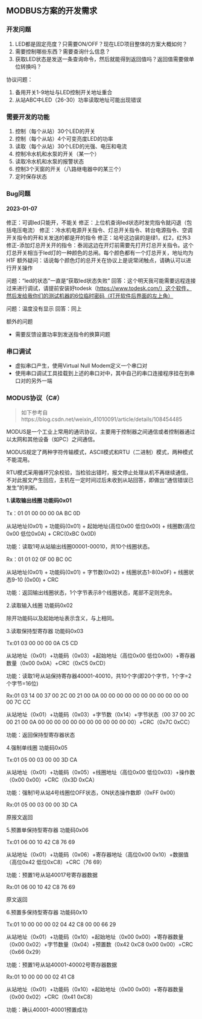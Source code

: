 ## MODBUS方案的开发需求

### 开发问题

1. LED都是固定亮度？只需要ON/OFF？现在LED项目整体的方案大概如何？
2. 需要控制哪些东西？需要查询什么信息？
3. 获取LED状态是发送一条查询命令，然后就能得到返回值吗？返回值需要做单位转换吗？

协议问题：

1. 备用开关1-9地址与LED控制开关地址重合
2. 从站ABC中LED（26-30）功率读取地址可能出现错误

### 需要开发的功能

1. 控制（每个从站）30个LED的开关
2. 控制（每个从站）4个可变亮度LED的功率
3. 读取（每个从站）30个LED的光强、电压和电流
4. 控制冷水机和水泵的开关（某一个）
5. 读取冷水机和水泵的报警状态
6. 控制3个天窗的开关（八路继电器中的某三个）
7. 定时保存状态

### Bug问题

#### 2023-01-07

修正：可调led只能开，不能关
修正：上位机查询led状态时发完指令就闪退（包括电压电流）
修正：冷水机电源开关指令、灯总开关指令、转台电源指令、空调开关指令的开和关发送的都是开的指令
修正：站号这边装的是绿1，红2，红外3
修正-添加灯总开关开的指令：泰润这边在开灯前需要先打开灯总开关指令。这个灯总开关相当于led灯的一种颜色的总闸。每个颜色都有一个灯总开关，地址均为H1F
额外疑问：话说每个颜色灯的总开关在协议上是说常闭触点，请确认可以进行开关操作

问题：“led的状态”一直是“获取led状态失败”
回答：这个明天我可能需要远程连接过来进行调试，请提前安装好todesk（https://www.todesk.com/）这个软件，然后发给我你们的测试机器的6位临时密码（打开软件后界面的左上角）

问题：温度没有显示
回答：同上

额外的问题

- 需要反馈设置功率到发送指令的换算问题

### 串口调试

- 虚拟串口产生，使用Virtual Null Modem定义一个串口对
- 使用串口调试工具挂载到上述的串口对中，其中自己的串口连接程序挂在到串口对的另外一端

### MODUS协议（C#）

> 如下参考自https://blog.csdn.net/weixin_41010091/article/details/108454485

MODUS是一个工业上常用的通讯协议，主要用于控制器之间通信或者控制器通过以太网和其他设备（如PC）之间通信。

MODUS规定了两种字符传输模式，ASCII模式和RTU（二进制）模式，两种模式不能混用。

RTU模式采用循环冗余校验，当检验出错时，报文停止处理从机不再继续通信，不对此报文产生回应，主机在一定时间过后未收到从站回答，即做出“通信错误已发生”的判断。

**1.读取输出线圈 功能码0x01**

Tx：01 01 00 00 00 0A BC 0D

从站地址(0x01) + 功能码(0x01) + 起始地址(高位0x00 低位0x00) + 线圈数(高位0x00 低位0x0A) + CRC(0xBC 0x0D)

功能：读取1号从站输出线圈00001-00010，共10个线圈状态。

Rx：01 01 02 0F 00 BC 0C

从站地址(0x01) + 功能码(0x01) + 字节数(0x02) + 线圈状态1-8(0x0F) + 线圈状态9-10 (0x00) + CRC

功能：返回输出线圈状态，1个字节表示8个线圈状态，尾部不足则充余。

2.读取输入线圈   功能码0x02     

除开功能码以及起始地址表示含义，与上相同。



3.读取保持型寄存器   功能码0x03

Tx:01 03 00 00 00 0A C5 CD

从站地址（0x01）+功能码（0x03）+起始地址（高位0x00  低位0x00）+寄存器数量（0x00  0x0A）+CRC（0xC5  0xCD）

功能：读取1号从站保持寄存器40001-40010，共10个字(即20个字节，1个字=2个字节=16位)

Rx:01 03 14 00 37 00 2C 00 21 00 0A 00 00 00 00 00 00 00 00 00 00 00 00 7C CC

从站地址（0x01）+功能码（0x03）+字节数（0x14）+字节状态（00 37 00 2C 00 21 00 0A 00 00 00 00 00 00 00 00 00 00 00 00）+CRC（0x7C 0xCC）

功能：返回保持型寄存器状态

 

4.强制单线圈   功能码0x05

Tx:01 05 00 03 00 00 3D CA

从站地址（0x01）+功能码（0x05）+线圈地址（高位0x00  低位0x03）+操作数（0x00  0x00）+CRC（0x3D  0xCA）

功能：强制1号从站4号线圈位OFF状态，ON状态操作数即（0xFF  0x00）

Rx:01 05 00 03 00 00 3D CA

原报文返回

 

5.预置单保持型寄存器   功能码0x06

Tx:01 06 00 10 42 C8 76 69

从站地址（0x01）+功能码（0x06）+寄存器地址（高位0x00  0x10）+数据值（高位0x42  低位0xC8）+CRC（76 69）   

功能：预置1号从站40017号寄存器数据

Rx:01 06 00 10 42 C8 76 69

原文返回
           

6.预置多保持型寄存器   功能码0x10

Tx:01 10 00 00 00 02 04 42 C8 00 00 66 29

从站地址（0x01）+功能码（0x10）+起始地址（0x00  0x00）+寄存器数量（0x00  0x02）+字节数量（0x04）+预置数（0x42 0xC8  0x00  0x00）+CRC（0x66  0x29）           

功能：预置1号从站40001-40002号寄存器数据    

Rx:01 10 00 00 00 02 41 C8 

从站地址（0x01）+功能码（0x10）+起始地址（0x00  0x00）+寄存器数量（0x00  0x02）+CRC（0x41 0xC8）

功能：确认40001-40001预置成功
